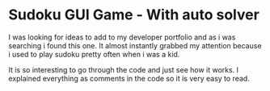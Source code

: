# Sudoku GUI Game - With auto solver

I was looking for ideas to add to my developer portfolio and as i was searching i found this one.
It almost instantly grabbed my attention because i used to play sudoku pretty often when i was a kid.

It is so interesting to go through the code and just see how it works.
I explained everything as comments in the code so it is very easy to read.
